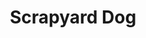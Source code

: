 ---
layout: video
series: Angry Video Game Nerd - Bad Game Cover Art
episode: 19
title: "Scrapyard Dog"
permalink: /avgn/bad-game-cover-art-19
video_info:
  - youtube;YouTube;rtJVRleZHJk
release_date: 2015-12-19
mike_notes:
toggle: off
special: bad-covers
special_id: "Bad Game Cover Art Videos"
platforms:
  - Atari 7800
---